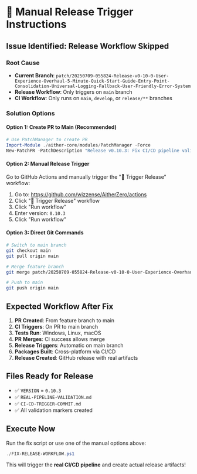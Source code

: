 # 🚀 Manual Release Trigger Instructions

## Issue Identified: Release Workflow Skipped

### Root Cause
- **Current Branch**: `patch/20250709-055824-Release-v0-10-0-User-Experience-Overhaul-5-Minute-Quick-Start-Guide-Entry-Point-Consolidation-Universal-Logging-Fallback-User-Friendly-Error-System`
- **Release Workflow**: Only triggers on `main` branch
- **CI Workflow**: Only runs on `main`, `develop`, or `release/**` branches

### Solution Options

#### Option 1: Create PR to Main (Recommended)
```powershell
# Use PatchManager to create PR
Import-Module ./aither-core/modules/PatchManager -Force
New-PatchPR -PatchDescription "Release v0.10.3: Fix CI/CD pipeline validation" -TargetBranch "main" -CreatePR
```

#### Option 2: Manual Release Trigger
Go to GitHub Actions and manually trigger the "🚀 Trigger Release" workflow:
1. Go to: https://github.com/wizzense/AitherZero/actions
2. Click "🚀 Trigger Release" workflow
3. Click "Run workflow"
4. Enter version: `0.10.3`
5. Click "Run workflow"

#### Option 3: Direct Git Commands
```bash
# Switch to main branch
git checkout main
git pull origin main

# Merge feature branch
git merge patch/20250709-055824-Release-v0-10-0-User-Experience-Overhaul-5-Minute-Quick-Start-Guide-Entry-Point-Consolidation-Universal-Logging-Fallback-User-Friendly-Error-System

# Push to main
git push origin main
```

## Expected Workflow After Fix

1. **PR Created**: From feature branch to main
2. **CI Triggers**: On PR to main branch  
3. **Tests Run**: Windows, Linux, macOS
4. **PR Merges**: CI success allows merge
5. **Release Triggers**: Automatic on main branch
6. **Packages Built**: Cross-platform via CI/CD
7. **Release Created**: GitHub release with real artifacts

## Files Ready for Release

- ✅ `VERSION` = `0.10.3`
- ✅ `REAL-PIPELINE-VALIDATION.md` 
- ✅ `CI-CD-TRIGGER-COMMIT.md`
- ✅ All validation markers created

## Execute Now

Run the fix script or use one of the manual options above:
```powershell
./FIX-RELEASE-WORKFLOW.ps1
```

This will trigger the **real CI/CD pipeline** and create actual release artifacts!